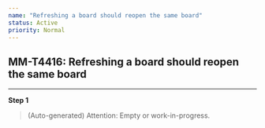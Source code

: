 ```yaml
---
name: "Refreshing a board should reopen the same board"
status: Active
priority: Normal
---
```


## MM-T4416: Refreshing a board should reopen the same board

---

**Step 1**

> (Auto-generated) Attention: Empty or work-in-progress.
